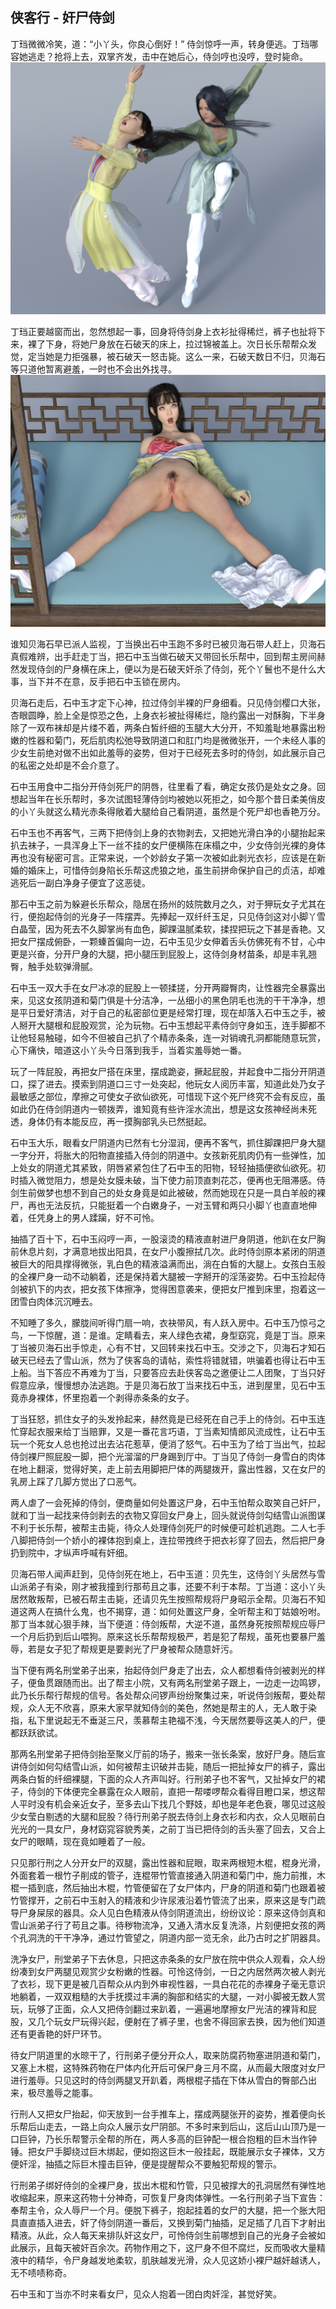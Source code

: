 ## 侠客行 - 奸尸侍剑

丁珰微微冷笑，道：“小丫头，你良心倒好！” 侍剑惊呼一声，转身便逃。丁珰哪容她逃走？抢将上去，双掌齐发，击中在她后心，侍剑哼也没哼，登时毙命。
![shijian](https://github.com/loveshijian/loveshijian.github.io/blob/main/_posts/images/shijian/01.png)

丁珰正要越窗而出，忽然想起一事，回身将侍剑身上衣衫扯得稀烂，裤子也扯将下来，裸了下身，将她尸身放在石破天的床上，拉过锦被盖上。次日长乐帮帮众发觉，定当她是力拒强暴，被石破天一怒击毙。这么一来，石破天数日不归，贝海石等只道他暂离避羞，一时也不会出外找寻。
![shijian](images\shijian\02.png)

谁知贝海石早已派人监视，丁当换出石中玉跑不多时已被贝海石带人赶上，贝海石真假难辨，出手赶走丁当，把石中玉当做石破天又带回长乐帮中，回到帮主房间赫然发现侍剑的尸身横在床上，便以为是石破天奸杀了侍剑，死个丫鬟也不是什么大事，当下并不在意，反手把石中玉锁在房内。

贝海石走后，石中玉才定下心神，拉过侍剑半裸的尸身细看。只见侍剑樱口大张，杏眼圆睁，脸上全是惊恐之色，上身衣衫被扯得稀烂，隐约露出一对酥胸，下半身除了一双布袜却是片缕不着，两条白皙纤细的玉腿大大分开，不知羞耻地暴露出粉嫩的性器和菊门，死后肌肉松弛导致阴道口和肛门均是微微张开，一个未经人事的少女生前绝对做不出如此羞辱的姿势，但对于已经死去多时的侍剑，如此展示自己的私密之处却是不会介意了。

石中玉用食中二指分开侍剑死尸的阴唇，往里看了看，确定女孩仍是处女之身。回想起当年在长乐帮时，多次试图轻薄侍剑均被她以死拒之，如今那个昔日柔美俏皮的小丫头就这么精光赤条得敞着大腿给自己看阴道，虽然是个死尸却也香艳万分。

石中玉也不再客气，三两下把侍剑上身的衣物剥去，又把她光滑白净的小腿抬起来扒去袜子，一具浑身上下一丝不挂的女尸便横陈在床榻之中，少女侍剑光裸的身体再也没有秘密可言。正常来说，一个妙龄女子第一次被如此剥光衣衫，应该是在新婚的婚床上，可惜侍剑身陷长乐帮这虎狼之地，虽生前拼命保护自己的贞洁，却难逃死后一副白净身子便宜了这恶徒。

那石中玉之前为躲避长乐帮众，隐居在扬州的妓院数月之久，对于狎玩女子尤其在行，便抱起侍剑的光身子一阵摆弄。先捧起一双纤纤玉足，只见侍剑这对小脚丫雪白晶莹，因为死去不久脚掌尚有血色，脚踝温腻柔软，揉捏把玩之下甚是香艳。又把女尸摆成俯卧，一颗螓首偏向一边，石中玉见少女伸着舌头仿佛死有不甘，心中更是兴奋，分开尸身的大腿，把小腿压到屁股上，这侍剑身材苗条，却是丰乳翘臀，触手处软弹滑腻。

石中玉一双大手在女尸冰凉的屁股上一顿揉搓，分开两瓣臀肉，让性器完全暴露出来，见这女孩阴道和菊门俱是十分洁净，一丛细小的黑色阴毛也洗的干干净净，想是平日爱好清洁，对于自己的私密部位更是经常打理，现在却落入石中玉之手，被人掰开大腿根和屁股观赏，沦为玩物。石中玉想起平素侍剑守身如玉，连手脚都不让他轻易触碰，如今不但被自己扒了个精赤条条，连一对销魂孔洞都能随意玩赏，心下痛快，暗道这小丫头今日落到我手，当着实羞辱她一番。

玩了一阵屁股，再把女尸搭在床里，摆成跪姿，撅起屁股，并起食中二指分开阴道口，探了进去。摸索到阴道口三寸一处突起，他玩女人阅历丰富，知道此处乃女子最敏感之部位，摩擦之可使女子欲仙欲死，可惜现下这个死尸终究不会有反应，虽如此仍在侍剑阴道内一顿拨弄，谁知竟有些许淫水流出，想是这女孩神经尚未死透，身体仍有本能反应，再一摸胸部乳头已然挺起。

石中玉大乐，眼看女尸阴道内已然有七分湿润，便再不客气，抓住脚踝把尸身大腿一字分开，将胀大的阳物直接插入侍剑的阴道中。女孩新死肌肉仍有一些弹性，加上处女的阴道尤其紧致，阴唇紧紧包住了石中玉的阳物，轻轻抽插便欲仙欲死。初时插入微觉阻力，想是处女膜未破，当下使力前顶直刺花芯，便再也无阻滞感。侍剑生前做梦也想不到自己的处女身竟是如此被破，然而她现在只是一具白羊般的裸尸，再也无法反抗，只能挺着一个白嫩身子，一对玉臂和两只小脚丫也直直地伸着，任凭身上的男人蹂躏，好不可怜。

抽插了百十下，石中玉闷哼一声，一股滚烫的精液直射进尸身阴道，他趴在女尸胸前休息片刻，才满意地拔出阳具，在女尸小腹擦拭几次。此时侍剑原本紧闭的阴道被巨大的阳具撑得微张，乳白色的精液溢满而出，淌在白皙的大腿上。女孩白玉般的全裸尸身一动不动躺着，还是保持着大腿被一字掰开的淫荡姿势。石中玉捡起侍剑被扒下的内衣，把女孩下体擦净，觉得困意袭来，便把女尸推到床里，抱着这一团雪白肉体沉沉睡去。

不知睡了多久，朦胧间听得门扇一响，衣袂带风，有人跃入房中。石中玉乃惊弓之鸟，一下惊醒，道：是谁。定睛看去，来人绿色衣裙，身型窈窕，竟是丁当。原来丁当被贝海石出手惊走，心有不甘，又回转来找石中玉。交涉之下，贝海石才知石破天已经去了雪山派，然为了侠客岛的请帖，索性将错就错，哄骗着也得让石中玉上船。当下答应不再难为丁当，只要答应去赴侠客岛之邀便让二人团聚，丁当只好假意应承，慢慢想办法逃跑。于是贝海石放丁当来找石中玉，进到屋里，见石中玉竟赤身裸体，怀里抱着一个剥得赤条条的女子。

丁当狂怒，抓住女子的头发拎起来，赫然竟是已经死在自己手上的侍剑。石中玉连忙穿起衣服来给丁当赔罪，又是一番花言巧语，丁当素知情郎风流成性，让石中玉玩一个死女人总也抢过出去沾花惹草，便消了怒气。石中玉为了给丁当出气，拉起侍剑裸尸照屁股一脚，把个光溜溜的尸身踢到厅中。丁当见了侍剑一身雪白的肉体在地上翻滚，觉得好笑，走上前去用脚把尸体的两腿拨开，露出性器，又在女尸的乳房上踩了几脚方觉出了口恶气。

两人虐了一会死掉的侍剑，便商量如何处置这尸身，石中玉怕帮众取笑自己奸尸，就和丁当一起找来侍剑剥去的衣物又穿回女尸身上，回头就说侍剑勾结雪山派图谋不利于长乐帮，被帮主击毙，待众人处理侍剑死尸的时候便可趁机逃跑。二人七手八脚把侍剑一个娇小的裸体抱到桌上，连拉带拽终于把衣衫穿了回去，然后把尸身扔到院中，才纵声呼喊有奸细。

贝海石带人闻声赶到，见侍剑死在地上，石中玉道：贝先生，这侍剑丫头居然与雪山派弟子有染，刚才被我撞到行那苟且之事，还要不利于本帮。丁当道：这小丫头居然敢叛帮，已被石帮主击毙，还请贝先生按照帮规将尸身昭示全帮。贝海石不知道这两人在搞什么鬼，也不揭穿，道：如何处置这尸身，全听帮主和丁姑娘吩咐。那丁当本就心狠手辣，当下便道：侍剑叛帮，大逆不道，虽然身死按照帮规应辱尸一个月后扔到后山喂狗。原来这长乐帮帮规极严，若是犯了帮规，虽死也要暴尸羞辱，若是女子犯了帮规更是要剥光了尸身被帮众随意奸污。

当下便有两名刑堂弟子出来，抬起侍剑尸身走了出去，众人都想看侍剑被剥光的样子，便鱼贯跟随而出。出了帮主小院，又有两名刑堂弟子跟上，一边走一边鸣锣，此乃长乐帮行帮规的信号。各处帮众问锣声纷纷聚集过来，听说侍剑叛帮，要处帮规，众人无不欣喜，原来大家早就知侍剑的美色，然她是帮主的人，无人敢于染指，私下里说起无不垂涎三尺，羡慕帮主艳福不浅，今天居然要辱这美人的尸，便都跃跃欲试。

那两名刑堂弟子把侍剑抬至聚义厅前的场子，搬来一张长条案，放好尸身。随后宣讲侍剑如何勾结雪山派，如何被帮主识破并击毙，随后一把扯掉女尸的裤子，露出两条白皙的纤细裸腿，下面的众人齐声叫好。行刑弟子也不客气，又扯掉女尸的裙子，侍剑的下体便完全暴露在众人眼前，直把一帮喽啰帮众看得目瞪口呆，想这帮人平时没有机会亲近女子，至多去山下找几个野妓，却也是年老色衰，哪见过这般少女莹白剔透的大腿和屁股？待行刑弟子脱去侍剑上身衣衫和内衣，众人见眼前白光光的一具女尸，身材窈窕容貌秀美，之前丁当已把侍剑的舌头塞了回去，又合上女尸的眼睛，现在竟如睡着了一般。

只见那行刑之人分开女尸的双腿，露出性器和屁眼，取来两根短木棍，棍身光滑，外面套着一根竹子削成的管子，连棍带竹管直接通入阴道和菊门中，施力前推，木棍一插到底，然后抽出木棍，竹管便留在了女尸体内，尸身的阴道和菊门也跟着被竹管撑开，之前石中玉射入的精液和少许尿液沿着竹管流了出来，原来这是专门疏导尸身屎尿的器具。众人见白色精液从侍剑阴道流出，纷纷议论：原来这侍剑真和雪山派弟子行了苟且之事。待秽物流净，又通入清水反复洗涤，片刻便把女孩的两个孔洞洗的干干净净，通过竹管望之，阴道内部一览无余，此乃古时之扩阴器具。

洗净女尸，刑堂弟子下去休息，只把这赤条条的女尸放在院中供众人观看，众人纷纷凑到女尸两腿见观赏少女粉嫩的性器。可怜这侍剑，一日之内居然两次被人剥光了衣衫，现下更是被几百帮众从内到外审视性器，一具白花花的赤裸身子毫无意识地躺着，一双双粗糙的大手抚摸过丰满的胸部和结实的大腿，一对小脚被无数人赏玩，玩够了正面，众人又把侍剑翻过来趴着，一遍遍地摩擦女尸光洁的裸背和屁股，又几个玩女尸玩得兴起，便射在了裤子里，也舍不得回家去换，因为他们知道还有更香艳的奸尸环节。

待女尸阴道里的水晾干了，行刑弟子便分开众人，取来防腐药物塞进阴道和菊门，又塞上木棍，这特殊药物在尸体内化开后可保尸身三月不腐，从而最大限度对女尸进行羞辱。只见这时的侍剑两腿叉开趴着，两根棍子插在下体从雪白的臀部凸出来，极尽羞辱之能事。

行刑人又把女尸抬起，仰天放到一台手推车上，摆成两腿张开的姿势，推着便向长乐帮后山走去，一路上向众人展示女尸阴部。不多时来到后山，这后山山顶乃是一口巨钟，乃长乐帮警示全帮的所在，两人多高的巨钟配一根合抱粗的巨木当作钟锤。把女尸手脚绕过巨木绑起，便如抱这巨木一般挂起，既能展示女子裸体，又方便奸淫，抽插之际巨木撞击巨钟，便是提醒帮众不要触犯帮规的警示。

行刑弟子绑好侍剑的全裸尸身，拔出木棍和竹管，只见被撑大的孔洞居然有弹性地收缩起来，原来这药物十分神奇，可恢复尸身肉体弹性。一名行刑弟子当下宣告：奉帮主令，众人辱尸一个月。便脱下裤子，抱起挂着的女尸的大腿，把一个胀大阳具直直插入进去，奸了侍剑阴道一番后，又换到菊门抽插，足足插了几百下才射出精液。从此，众人每天来排队奸这女尸，可怜侍剑生前哪想到自己的光身子会被如此展示，且每天被奸百余次。药物作用之下，这尸身不但不腐烂，反而吸收大量精液中的精华，令尸身越发地柔软，肌肤越发光滑，众人见这娇小裸尸越奸越诱人，无不啧啧称奇。

石中玉和丁当亦不时来看女尸，见众人抱着一团白肉奸淫，甚觉好笑。
